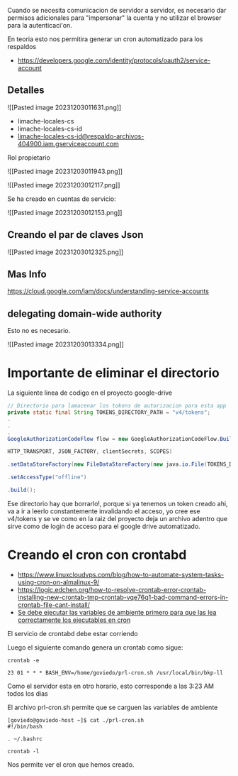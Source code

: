 Cuando se necesita comunicacion de servidor a servidor, es necesario dar permisos adicionales para "impersonar" la cuenta y no utilizar el browser para la autenticaci'on.

En teoria esto nos permitira generar un cron automatizado para los respaldos

* https://developers.google.com/identity/protocols/oauth2/service-account

## Detalles

![[Pasted image 20231203011631.png]]

* limache-locales-cs
* limache-locales-cs-id
* limache-locales-cs-id@respaldo-archivos-404900.iam.gserviceaccount.com

Rol propietario

![[Pasted image 20231203011943.png]]


![[Pasted image 20231203012117.png]]

Se ha creado en cuentas de servicio:

![[Pasted image 20231203012153.png]]

## Creando el par de claves Json

![[Pasted image 20231203012325.png]]

## Mas Info

https://cloud.google.com/iam/docs/understanding-service-accounts

## delegating domain-wide authority

Esto no es necesario.

![[Pasted image 20231203013334.png]]
# Importante de eliminar el directorio

La siguiente linea de codigo en el proyecto google-drive

```java
// Directorio para lamacenar los tokens de autorizacion para esta app
private static final String TOKENS_DIRECTORY_PATH = "v4/tokens";
.
.
.
GoogleAuthorizationCodeFlow flow = new GoogleAuthorizationCodeFlow.Builder(

HTTP_TRANSPORT, JSON_FACTORY, clientSecrets, SCOPES)

.setDataStoreFactory(new FileDataStoreFactory(new java.io.File(TOKENS_DIRECTORY_PATH)))

.setAccessType("offline")

.build();
```

Ese directorio hay que borrarlo!, porque si ya tenemos un token creado ahi, va a ir a leerlo constantemente invalidando el acceso, yo cree ese v4/tokens y se ve como en la raiz del proyecto deja un archivo adentro que sirve como de login de acceso para el google drive automatizado.

# Creando el cron con crontabd

* https://www.linuxcloudvps.com/blog/how-to-automate-system-tasks-using-cron-on-almalinux-9/
* https://logic.edchen.org/how-to-resolve-crontab-error-crontab-installing-new-crontab-tmp-crontab-vqe76q1-bad-command-errors-in-crontab-file-cant-install/
* [Se debe ejecutar las variables de ambiente primero para que las lea correctamente los ejecutables en cron](https://www.baeldung.com/linux/load-env-variables-in-cron-job)

El servicio de crontabd debe estar corriendo

Luego el siguiente comando genera un crontab como sigue:

```
crontab -e
```

```
23 01 * * * BASH_ENV=/home/goviedo/prl-cron.sh /usr/local/bin/bkp-ll
```

Como el servidor esta en otro horario, esto corresponde a las 3:23 AM todos los dias

El archivo prl-cron.sh permite que se carguen las variables de ambiente

```
[goviedo@goviedo-host ~]$ cat ./prl-cron.sh
#!/bin/bash

. ~/.bashrc
```

```
crontab -l
```

Nos permite ver el cron que hemos creado.
